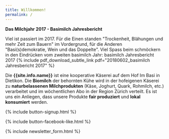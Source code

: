 ```yaml
---
title: Willkommen!
permalink: /
---
```


<div class="alert alert-success" role="alert" data-href=" http://basimil.ch/genossenschaft/#abo-bestellen">
  <div style="font-weight:bold;">
   Das Milchjahr 2017 - Basimilch Jahresbericht
  </div>

Viel ist passiert im 2017. Für die Einen standen "Trockenheit, Blähungen  und mehr Zeit zum Bauern" im Vordergrund, für die Anderen "Basi(s)demokratie, Wein und das Doppelte".  Viel Spass beim schmöckern in den Eindrücken vom zweiten basimilch Jahr: basimilch Jahresbericht 2017 {% include pdf_download_subtle_link pdf="20180602_basimilch Jahresbericht 2017" %}

</div>

Die **{{site.info.name}}** ist eine kooperative Käserei auf dem
Hof Im Basi in Dietikon. Die **Biomilch** der behornten Kühe wird in der
hofeigenen Käserei zu **naturbelassenen Milchprodukten** (Käse, Joghurt, Quark,
Rohmilch, etc.) verarbeitet und im wöchentlichen Abo in der Region
Zürich verteilt. Es ist uns ein Anliegen, dass unsere Produkte **fair produziert**
und **lokal konsumiert** werden.

{% include button-signup.html %}

{% include button-facebook-like.html %}

{% include newsletter_form.html %}
